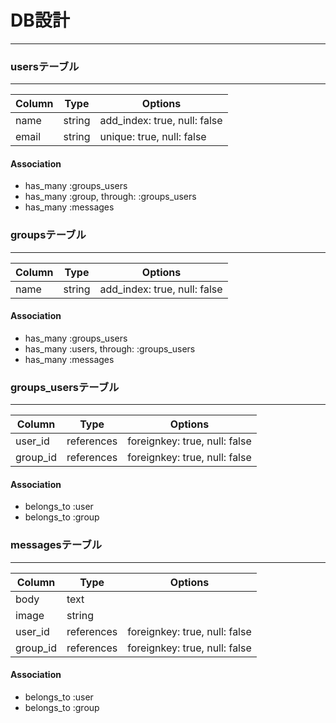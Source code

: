 # DB設計
***
  
### usersテーブル
***
  
| Column | Type | Options |
| ------ | ---- | ------- |
| name | string | add_index: true, null: false |
| email | string | unique: true, null: false |
  
#### Association
* has_many :groups_users
* has_many :group, through: :groups_users
* has_many :messages
  

### groupsテーブル
***
  
| Column | Type | Options |
| ------ | ---- | ------- |
| name | string | add_index: true, null: false |
  
#### Association
* has_many :groups_users
* has_many :users, through: :groups_users
* has_many :messages
  

### groups_usersテーブル
***
  
| Column | Type | Options |
| ------ | ---- | ------- |
| user_id | references | foreignkey: true, null: false |
| group_id | references | foreignkey: true, null: false |
  
#### Association
* belongs_to :user
* belongs_to :group
  

### messagesテーブル
***
  
| Column | Type | Options |
| ------ | ---- | ------- |
| body | text | |
| image | string | |
| user_id | references | foreignkey: true, null: false |
| group_id | references | foreignkey: true, null: false |
  
#### Association
* belongs_to :user
* belongs_to :group